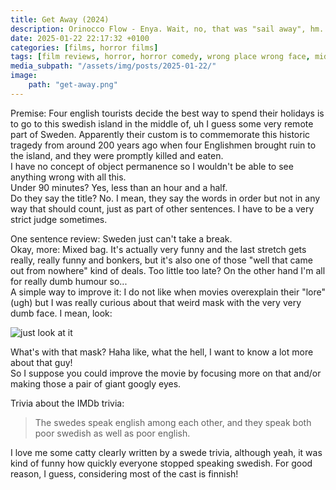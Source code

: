 ```yaml
---
title: Get Away (2024)
description: Orinocco Flow - Enya. Wait, no, that was "sail away", hm.
date: 2025-01-22 22:17:32 +0100
categories: [films, horror films]
tags: [film reviews, horror, horror comedy, wrong place wrong face, middleofnowherecore, accurate portrayal of another country, folk horror, vacationsploitation, the writer's barely-disguised fetish, they don't say the title]
media_subpath: "/assets/img/posts/2025-01-22/"
image:
    path: "get-away.png"
---
```

<span class="reviewsection">Premise:</span> Four english tourists decide the best way to spend their holidays is to go to this swedish island in the middle of, uh I guess some very remote part of Sweden. Apparently their custom is to commemorate this historic tragedy from around 200 years ago when four Englishmen brought ruin to the island, and they were promptly killed and eaten.<br/>I have no concept of object permanence so I wouldn't be able to see anything wrong with all this.<br/>
<span class="reviewsection">Under 90 minutes?</span> Yes, less than an hour and a half.<br/>
<span class="reviewsection">Do they say the title?</span> No. I mean, they say the words in order but not in any way that should count, just as part of other sentences. I have to be a very strict judge sometimes.

<span class="reviewsection">One sentence review:</span> Sweden just can't take a break.<br/>
<span class="reviewsection">Okay, more:</span> Mixed bag. It's actually very funny and the last stretch gets really, really funny and bonkers, but it's also one of those "well that came out from nowhere" kind of deals. Too little too late? On the other hand I'm all for really dumb humour so...<br/>
<span class="reviewsection">A simple way to improve it:</span> I do not like when movies overexplain their "lore" (ugh) but I was really curious about that weird mask with the very very dumb face. I mean, look:

![just look at it](get-away-mask.png)

What's with that mask? Haha like, what the hell, I want to know a lot more about that guy!<br/>
So I suppose you could improve the movie by focusing more on that and/or making those a pair of giant googly eyes.

<span class="reviewsection">Trivia about the IMDb trivia:</span>
> The swedes speak english among each other, and they speak both poor swedish as well as poor english.

I love me some catty clearly written by a swede trivia, although yeah, it was kind of funny how quickly everyone stopped speaking swedish. For good reason, I guess, considering most of the cast is finnish!
